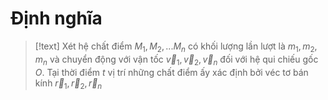 
# Định nghĩa

>[!text]
>Xét hệ chất điểm $M_1, M_2,...M_n$ có khối lượng lần lượt là $m_1,m_2,m_n$ và chuyển động với vận tốc $\vec v_1, \vec v_2, \vec v_n$ đối với hệ qui chiếu gốc $O$. Tại thời điểm $t$ vị trí những chất điểm ấy xác định bởi véc tơ bán kính $\vec r_1, \vec r_2, \vec r_n$


